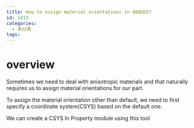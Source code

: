 ```yaml
---
title: How to assign material orientations in ABAQUS?
id: 1413
categories:
  - 未分类
tags:
---
```


# overview

Sometimes we need to deal with anisotropic materials and that naturally requires us to assign material orientations for our part.

To assign the material orientation other than default, we need to first specify a coordinate system(CSYS) based on the default one.

We can create a CSYS In Property module using this tool

&nbsp;